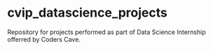 # cvip_datascience_projects
Repository for projects performed as part of Data Science Internship offerred by Coders Cave.
